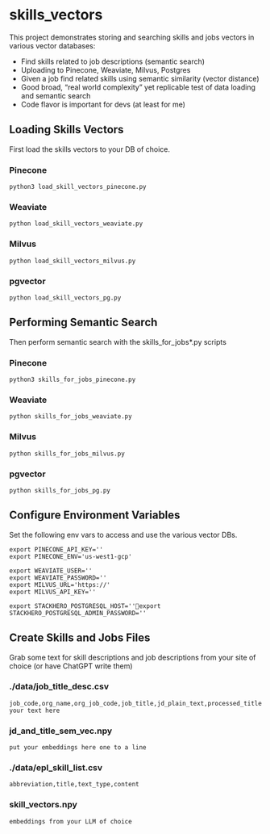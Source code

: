 # skills_vectors
This project demonstrates storing and searching skills and jobs vectors in various vector databases:
* Find skills related to job descriptions (semantic search)
* Uploading to Pinecone, Weaviate, Milvus, Postgres
* Given a job find related skills using semantic similarity (vector distance)
* Good broad, “real world complexity” yet replicable test of data loading and semantic search 
* Code flavor is important for devs (at least for me)

## Loading Skills Vectors
First load the skills vectors to your DB of choice. 

### Pinecone
    python3 load_skill_vectors_pinecone.py

### Weaviate
    python load_skill_vectors_weaviate.py

### Milvus
    python load_skill_vectors_milvus.py

### pgvector
    python load_skill_vectors_pg.py

## Performing Semantic Search
Then perform semantic search with the skills_for_jobs*.py scripts

### Pinecone
    python3 skills_for_jobs_pinecone.py

### Weaviate
    python skills_for_jobs_weaviate.py

### Milvus
    python skills_for_jobs_milvus.py

### pgvector
    python skills_for_jobs_pg.py

## Configure Environment Variables 
Set the following env vars to access and use the various vector DBs.

    export PINECONE_API_KEY=''
    export PINECONE_ENV='us-west1-gcp'

    export WEAVIATE_USER=''
    export WEAVIATE_PASSWORD=''
    export MILVUS_URL='https://'
    export MILVUS_API_KEY=''

    export STACKHERO_POSTGRESQL_HOST=''export STACKHERO_POSTGRESQL_ADMIN_PASSWORD=''

## Create Skills and Jobs Files 
Grab some text for skill descriptions and job descriptions from your site of choice (or have ChatGPT write them)

### ./data/job_title_desc.csv 
    job_code,org_name,org_job_code,job_title,jd_plain_text,processed_title
    your text here

### jd_and_title_sem_vec.npy 
    put your embeddings here one to a line 

### ./data/epl_skill_list.csv 
    abbreviation,title,text_type,content

### skill_vectors.npy 
    embeddings from your LLM of choice

